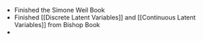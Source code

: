 - Finished the Simone Weil Book
- Finished [[Discrete Latent Variables]] and [[Continuous Latent Variables]] from Bishop Book
- 